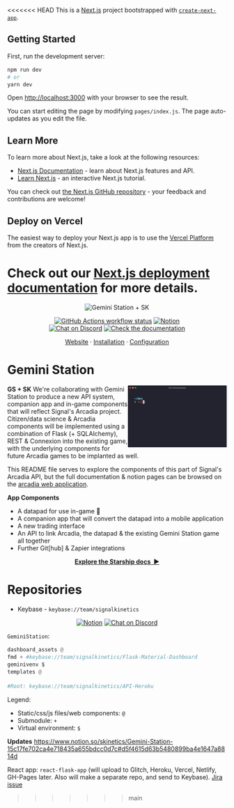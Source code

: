 <<<<<<< HEAD
This is a [Next.js](https://nextjs.org/) project bootstrapped with [`create-next-app`](https://github.com/vercel/next.js/tree/canary/packages/create-next-app).

## Getting Started

First, run the development server:

```bash
npm run dev
# or
yarn dev
```

Open [http://localhost:3000](http://localhost:3000) with your browser to see the result.

You can start editing the page by modifying `pages/index.js`. The page auto-updates as you edit the file.

## Learn More

To learn more about Next.js, take a look at the following resources:

- [Next.js Documentation](https://nextjs.org/docs) - learn about Next.js features and API.
- [Learn Next.js](https://nextjs.org/learn) - an interactive Next.js tutorial.

You can check out [the Next.js GitHub repository](https://github.com/vercel/next.js/) - your feedback and contributions are welcome!

## Deploy on Vercel

The easiest way to deploy your Next.js app is to use the [Vercel Platform](https://vercel.com/new?utm_medium=default-template&filter=next.js&utm_source=create-next-app&utm_campaign=create-next-app-readme) from the creators of Next.js.

Check out our [Next.js deployment documentation](https://nextjs.org/docs/deployment) for more details.
=======
<p align="center">
  <img
    width="400"
    src="https://ksr-ugc.imgix.net/assets/032/154/770/2a776b6dd43e13f8e7d2f3cf897c8424_original.png?ixlib=rb-4.0.2&crop=faces&w=1552&h=873&fit=crop&v=1611768158&auto=format&frame=1&q=92&s=7ce31c952ddcfa328862734669e64a7e"
    alt="Gemini Station + SK"
  />
</p>

<p align="center">
  <a href="https://github.com/starship/starship/actions"
    ><img
      src="https://img.shields.io/github/workflow/status/starship/starship/Main workflow/master?label=workflow&style=flat-square"
      alt="GitHub Actions workflow status"
  /></a>
  <a href="http://ar.skinetics.tech/stellarios/compass#GeminiStation"
    ><img
      src="https://img.shields.io/crates/v/starship?style=flat-square"
      alt="Notion"
  /></a>
  <br />
  <a href="https://discord.gg/starship"
    ><img
      src="https://img.shields.io/discord/567163873606500352?label=discord&logoColor=white&style=flat-square"
      alt="Chat on Discord"
  /></a><!--http://ar.skinetics.tech/stellarios/compass#GeminiStation-->
  <a href="https://www.notion.so/skinetics/Gemini-Station-15c17fe702ca4e718435a655bdcc0d7c"
    ><img
      src="https://img.shields.io/badge/apiheroku-GeminiStation-1DA1F3?style=flat-square&logo=replit"
      alt="Check the documentation"
  /></a>
</p>

<p align="center">
  <a href="https://starship.rs">Website</a>
  ·
  <a href="#🚀-installation">Installation</a>
  ·
  <a href="https://starship.rs/config/">Configuration</a>
</p>



<h1>Gemini Station</h1>

<img
  src="https://raw.githubusercontent.com/starship/starship/master/media/demo.gif"
  alt="Starship with iTerm2 and the Snazzy theme"
  width="45%"
  align="right"
/>

**GS + SK**
We're collaborating with Gemini Station to produce a new API system, companion app and in-game components that will reflect Signal's Arcadia project. Citizen/data science & Arcadia components will be implemented using a combination of Flask (+ SQLAlchemy), REST & Connexion into the existing game, with the underlying components for future Arcadia games to be implanted as well. 

This README file serves to explore the components of this part of Signal's Arcadia API, but the full documentation & notion pages can be browsed on the [arcadia web application](http://ar.skinetics.tech/stellarios/compass#GeminiStation).

**App Components**
- A datapad for use in-game 🚀
- A companion app that will convert the datapad into a mobile application
- A new trading interface
- An API to link Arcadia, the datapad & the existing Gemini Station game all together
- Further Git[hub] & Zapier integrations


<p align="center">
<a href="http://ar.skinetics.tech/stellarios/compass#GeminiStation"><strong>Explore the Starship docs&nbsp;&nbsp;▶</strong></a>
</p>

# Repositories
* Keybase - `keybase://team/signalkinetics`
<p align="center">
  <a href="keybase://team/signalkinetics/API-Heroku"
    ><img
      src="https://img.shields.io/badge/keybase-APIHeroku-1DA1F3?style=flat-square"
      alt="Notion"
  /></a>
  <a href="keybase://team/signalkinetics/Flask-Material-Dashboard"
    ><img
      src="https://img.shields.io/badge/keybase-flaskmaterialdashboard-1DA1F3?style=flat-square"
      alt="Chat on Discord"
  /></a><!--http://ar.skinetics.tech/stellarios/compass#GeminiStation-->
  </br>
</p>

`GeminiStation`:
```py
dashboard_assets @
fmd + #keybase://team/signalkinetics/Flask-Material-Dashboard
geminivenv $ 
templates @

#Root: keybase://team/signalkinetics/API-Heroku
```

Legend:
* Static/css/js files/web components: `@`
* Submodule: `+`
* Virtual environment: `$`

**Updates**
https://www.notion.so/skinetics/Gemini-Station-15c17fe702ca4e718435a655bdcc0d7c#d5f4615d63b5480899ba4e1647a8814d

React app: `react-flask-app` (will upload to Glitch, Heroku, Vercel, Netlify, GH-Pages later. Also will make a separate repo, and send to Keybase). [Jira issue](https://signal-kinetics.atlassian.net/browse/GSCA-3)

<!--Starship config



-->
>>>>>>> main
